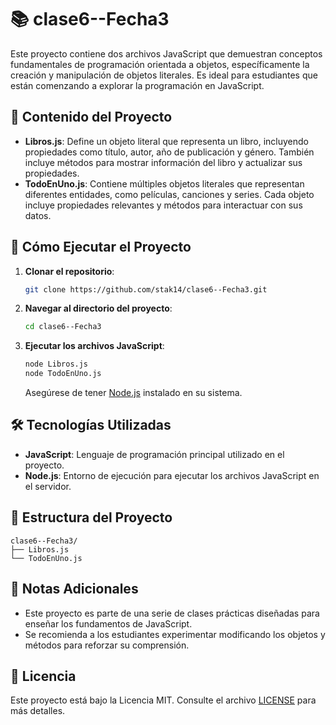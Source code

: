 # 📚 clase6--Fecha3

Este proyecto contiene dos archivos JavaScript que demuestran conceptos fundamentales de programación orientada a objetos, específicamente la creación y manipulación de objetos literales. Es ideal para estudiantes que están comenzando a explorar la programación en JavaScript.

## 🧾 Contenido del Proyecto

- **Libros.js**: Define un objeto literal que representa un libro, incluyendo propiedades como título, autor, año de publicación y género. También incluye métodos para mostrar información del libro y actualizar sus propiedades.
- **TodoEnUno.js**: Contiene múltiples objetos literales que representan diferentes entidades, como películas, canciones y series. Cada objeto incluye propiedades relevantes y métodos para interactuar con sus datos.

## 🚀 Cómo Ejecutar el Proyecto

1. **Clonar el repositorio**:

   ```bash
   git clone https://github.com/stak14/clase6--Fecha3.git
   ```

2. **Navegar al directorio del proyecto**:

   ```bash
   cd clase6--Fecha3
   ```

3. **Ejecutar los archivos JavaScript**:

   ```bash
   node Libros.js
   node TodoEnUno.js
   ```

   Asegúrese de tener [Node.js](https://nodejs.org/) instalado en su sistema.

## 🛠️ Tecnologías Utilizadas

- **JavaScript**: Lenguaje de programación principal utilizado en el proyecto.
- **Node.js**: Entorno de ejecución para ejecutar los archivos JavaScript en el servidor.

## 📂 Estructura del Proyecto

```
clase6--Fecha3/
├── Libros.js
└── TodoEnUno.js
```

## 📌 Notas Adicionales

- Este proyecto es parte de una serie de clases prácticas diseñadas para enseñar los fundamentos de JavaScript.
- Se recomienda a los estudiantes experimentar modificando los objetos y métodos para reforzar su comprensión.

## 📄 Licencia

Este proyecto está bajo la Licencia MIT. Consulte el archivo [LICENSE](LICENSE) para más detalles.
